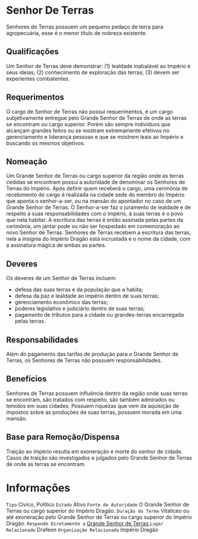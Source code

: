 <!-- TITLE: Senhor De Terras -->
<!-- SUBTITLE: Visão geral sobre Senhor De Terras -->

# Senhor De Terras
Senhores de Terras possuem um pequeno pedaço de terra para agropecuária, esse é o menor título de nobreza existente.


## Qualificações
Um Senhor de Terras deve demonstrar: (1) lealdade inabalável ao Império e seus ideias; (2) conhecimento de exploração das terras; (3) devem ser experientes combatentes.

## Requerimentos
O cargo de Senhor de Terras não possui requerimentos, é um cargo subjetivamente entregue pelo Grande Senhor de Terras de onde as terras se encontram ou cargo superior.   Porém são sempre indivíduos que alcançam grandes feitos ou se mostram extremamente efetivos no gerenciamento e liderança pessoas e que se mostrem leais ao Império e buscando os mesmos objetivos.

## Nomeação
Um Grande Senhor de Terras ou cargo superior da região onde as terras cedidas se encontram possui a autoridade de denominar os Senhores de Terras do Império. Após definir quem receberá o cargo, uma cerimônia de recebimento do cargo é realizada na cidade sede do membro do Império que aponta o senhor-a-ser, ou na mansão do apontador no caso de um Grande Senhor de Terras.   O Senhor-a-ser faz o juramento de lealdade e de respeito à suas responsabilidades com o império, à suas terras e o povo que nela habitar. A escritura das terras é então assinada pelas partes da cerimônia, um jantar pode ou não ser hospedado em comemoração ao novo Senhor de Terras.   Senhores de Terras recebem a escritura das terras, nela a insígnia do Império Dragão está incrustada e o nome da cidade, com a assinatura mágica de ambas as partes.

## Deveres
Os deveres de um Senhor de Terras incluem:
* defesa das suas terras e da população que a habita;
* defesa da paz e lealdade ao império dentro de suas terras;
* gerenciamento econômico das terras;
* poderes legislativo e judiciário dentro de suas terras;
* pagamento de tributos para a cidade ou grandes-terras encarregada pelas terras.

## Responsabilidades
Além do pagamento das tarifas de produção para o Grande Senhor de Terras, os Senhores de Terras não possuem responsabilidades.

## Benefícios
Senhores de Terras possuem influência dentro da região onde suas terras se encontram, são tratados com respeito, são também admirados ou temidos em suas cidades. Possuem riquezas que vem da aquisição de impostos sobre as produções de suas terras, possuem morada em uma mansão.

## Base para Remoção/Dispensa
Traição ao império resulta em exoneração e morte do senhor de cidade. Casos de traição são investigados e julgados pelo Grande Senhor de Terras de onde as terras se encontram.

# Informações
`Tipo` Civíco, Político 
`Estado` Ativo
`Fonte de Autoridade` O Grande Senhor de Terras ou cargo superior do Império Dragão. 
`Duração do Termo` Vitalíceo ou até exoneração pelo Grande Senhor de Terras ou cargo superior do Império Dragão.
`Responde Diretamente a` [Grande Senhor de Terras ](http://localhost/rankings-e-titulos/grande-senhor-de-terras#grande-senhor-de-terras)
`Lugar Relacionado` Drafeon
`Organização Relacionada` Império Dragão